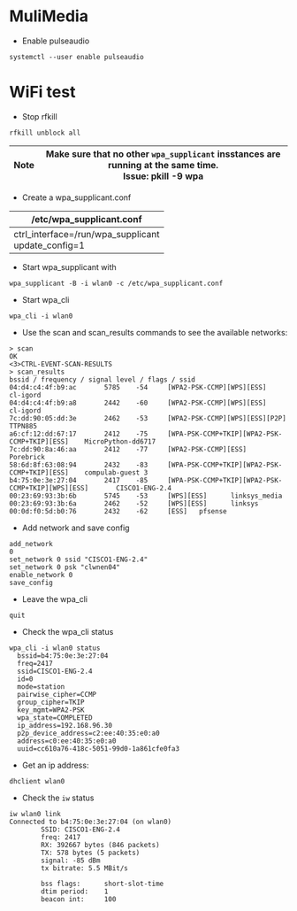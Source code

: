 # MuliMedia

* Enable pulseaudio

```
systemctl --user enable pulseaudio 
```

# WiFi test

* Stop rfkill
```
rfkill unblock all
```

|Note|Make sure that no other `wpa_supplicant` insstances are running at the same time.<br>Issue: pkill -9 wpa|
|---|---|

* Create a wpa_supplicant.conf

|/etc/wpa_supplicant.conf|
|---|
|ctrl_interface=/run/wpa_supplicant<br>update_config=1|

* Start wpa_supplicant with

```
wpa_supplicant -B -i wlan0 -c /etc/wpa_supplicant.conf
```

* Start wpa_cli

```
wpa_cli -i wlan0
```

* Use the scan and scan_results commands to see the available networks:
```
> scan
OK
<3>CTRL-EVENT-SCAN-RESULTS
> scan_results
bssid / frequency / signal level / flags / ssid
04:d4:c4:4f:b9:ac       5785    -54     [WPA2-PSK-CCMP][WPS][ESS]       cl-igord
04:d4:c4:4f:b9:a8       2442    -60     [WPA2-PSK-CCMP][WPS][ESS]       cl-igord
7c:dd:90:05:dd:3e       2462    -53     [WPA2-PSK-CCMP][WPS][ESS][P2P]  TTPN885
a6:cf:12:dd:67:17       2412    -75     [WPA-PSK-CCMP+TKIP][WPA2-PSK-CCMP+TKIP][ESS]    MicroPython-dd6717
7c:dd:90:8a:46:aa       2412    -77     [WPA2-PSK-CCMP][ESS]    Porebrick
58:6d:8f:63:08:94       2432    -83     [WPA-PSK-CCMP+TKIP][WPA2-PSK-CCMP+TKIP][ESS]    compulab-guest 3
b4:75:0e:3e:27:04       2417    -85     [WPA-PSK-CCMP+TKIP][WPA2-PSK-CCMP+TKIP][WPS][ESS]       CISCO1-ENG-2.4
00:23:69:93:3b:6b       5745    -53     [WPS][ESS]      linksys_media
00:23:69:93:3b:6a       2462    -52     [WPS][ESS]      linksys
00:0d:f0:5d:b0:76       2432    -62     [ESS]   pfsense
```

* Add network and save config

```
add_network
0
set_network 0 ssid "CISCO1-ENG-2.4"
set_network 0 psk "clwnen04"
enable_network 0
save_config
```

* Leave the wpa_cli
```
quit
```

* Check the wpa_cli status

```
wpa_cli -i wlan0 status
  bssid=b4:75:0e:3e:27:04
  freq=2417
  ssid=CISCO1-ENG-2.4
  id=0
  mode=station
  pairwise_cipher=CCMP
  group_cipher=TKIP
  key_mgmt=WPA2-PSK
  wpa_state=COMPLETED
  ip_address=192.168.96.30
  p2p_device_address=c2:ee:40:35:e0:a0
  address=c0:ee:40:35:e0:a0
  uuid=cc610a76-418c-5051-99d0-1a861cfe0fa3
```

* Get an ip address:
```
dhclient wlan0
```

* Check the `iw` status

```
iw wlan0 link
Connected to b4:75:0e:3e:27:04 (on wlan0)
        SSID: CISCO1-ENG-2.4
        freq: 2417
        RX: 392667 bytes (846 packets)
        TX: 578 bytes (5 packets)
        signal: -85 dBm
        tx bitrate: 5.5 MBit/s

        bss flags:      short-slot-time
        dtim period:    1
        beacon int:     100
```

